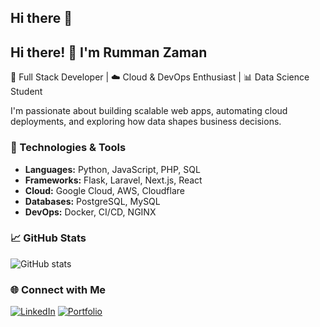 ## Hi there 👋

<!--
**rummanz/rummanz** is a ✨ _special_ ✨ repository because its `README.md` (this file) appears on your GitHub profile.

Here are some ideas to get you started:

- 🔭 I’m currently working on ...
- 🌱 I’m currently learning ...
- 👯 I’m looking to collaborate on ...
- 🤔 I’m looking for help with ...
- 💬 Ask me about ...
- 📫 How to reach me: ...
- 😄 Pronouns: ...
- ⚡ Fun fact: ...
-->

## Hi there! 👋 I'm Rumman Zaman

🚀 Full Stack Developer | ☁️ Cloud & DevOps Enthusiast | 📊 Data Science Student  

I'm passionate about building scalable web apps, automating cloud deployments, and exploring how data shapes business decisions.  

### 🔧 Technologies & Tools
- **Languages:** Python, JavaScript, PHP, SQL  
- **Frameworks:** Flask, Laravel, Next.js, React  
- **Cloud:** Google Cloud, AWS, Cloudflare  
- **Databases:** PostgreSQL, MySQL  
- **DevOps:** Docker, CI/CD, NGINX  

### 📈 GitHub Stats
![GitHub stats](https://github-readme-stats.vercel.app/api?username=rummanz&show_icons=true&theme=github_dark)

### 🌐 Connect with Me
[![LinkedIn](https://img.shields.io/badge/LinkedIn-0077B5?logo=linkedin&logoColor=white)](YOUR_LINKEDIN_URL)
[![Portfolio](https://img.shields.io/badge/Portfolio-000?logo=vercel&logoColor=white)](YOUR_PORTFOLIO_URL)
